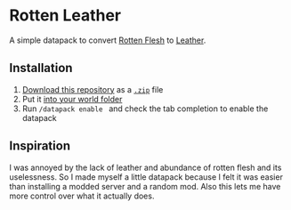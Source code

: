 # Rotten Leather

A simple datapack to convert [Rotten Flesh][RF] to [Leather].

## Installation

1. [Download this repository][DL] as a [`.zip`][DL] file
2. Put it [into your world folder][Install]
3. Run `/datapack enable ` and check the tab completion to enable the datapack

## Inspiration

I was annoyed by the lack of leather and abundance of rotten flesh and its uselessness.
So I made myself a little datapack because I felt it was easier than installing a modded
server and a random mod. Also this lets me have more control over what it actually does.

[RF]: https://minecraft.gamepedia.com/Rotten_Flesh
[Leather]:https://minecraft.gamepedia.com/Leather
[DL]: https://github.com/ColinTheShark/Rotten-Leather/archive/master.zip
[Install]: https://minecraft.gamepedia.com/Tutorials/Installing_a_data_pack
